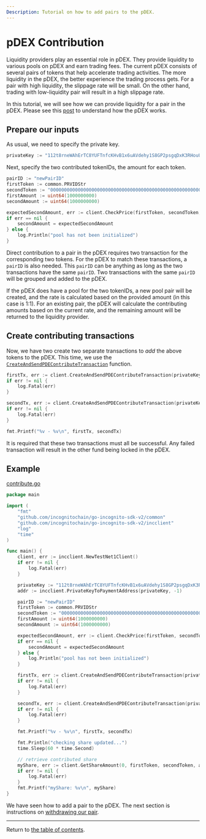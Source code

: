 ```yaml
---
Description: Tutorial on how to add pairs to the pDEX.
---
```

# pDEX Contribution
Liquidity providers play an essential role in pDEX. They provide liquidity to various pools on pDEX and earn trading fees. The current pDEX consists of several pairs of tokens that help accelerate trading activities. The more liquidity in the pDEX, the better experience the trading process gets. For a pair with high liquidity, the slippage rate will be small. On the other hand, trading with low-liquidity pair will result in a high slippage rate.

In this tutorial, we will see how we can provide liquidity for a pair in the pDEX. Please see this [post](https://github.com/incognitochain/incognito-chain/blob/production/specs/pdex.md) to understand how the pDEX works.

## Prepare our inputs
As usual, we need to specify the private key.
```go
privateKey := "112t8rneWAhErTC8YUFTnfcKHvB1x6uAVdehy1S8GP2psgqDxK3RHouUcd69fz88oAL9XuMyQ8mBY5FmmGJdcyrpwXjWBXRpoWwgJXjsxi4j"
```
Next, specify the two contributed tokenIDs, the amount for each token.
```go
pairID := "newPairID"
firstToken := common.PRVIDStr
secondToken := "0000000000000000000000000000000000000000000000000000000000000100"
firstAmount := uint64(1000000000)
secondAmount := uint64(1000000000)

expectedSecondAmount, err := client.CheckPrice(firstToken, secondToken, firstAmount)
if err == nil {
    secondAmount = expectedSecondAmount
} else {
    log.Println("pool has not been initialized")
}
```

Direct contribution to a pair in the pDEX requires two transaction for the corresponding two tokens. For the pDEX to match these transactions, a `pairID` is also needed. This `pairID` can be anything as long as the two transactions have the same `pairID`. Two transactions with the same `pairID` will be grouped and added to the pDEX.

If the pDEX does have a pool for the two tokenIDs, a new pool pair will be created, and the rate is calculated based on the provided amount (in this case is 1:1). For an existing pair, the pDEX will calculate the contributing amounts based on the current rate, and the remaining amount will be returned to the liquidity provider.

## Create contributing transactions
Now, we have two create two separate transactions to *add* the above tokens to the pDEX. This time, we use the [`CreateAndSendPDEContributeTransaction`](../../../incclient/pdex.go) function.
```go
firstTx, err := client.CreateAndSendPDEContributeTransaction(privateKey, pairID, firstToken, firstAmount, 2)
if err != nil {
	log.Fatal(err)
}

secondTx, err := client.CreateAndSendPDEContributeTransaction(privateKey, pairID, secondToken, secondAmount, 2)
if err != nil {
	log.Fatal(err)
}

fmt.Printf("%v - %v\n", firstTx, secondTx)
```

It is required that these two transactions must all be successful. Any failed transaction will result in the other fund being locked in the pDEX.

## Example
[contribute.go](../../code/pdex/contribution/contribute.go)

```go
package main

import (
	"fmt"
	"github.com/incognitochain/go-incognito-sdk-v2/common"
	"github.com/incognitochain/go-incognito-sdk-v2/incclient"
	"log"
	"time"
)

func main() {
	client, err := incclient.NewTestNet1Client()
	if err != nil {
		log.Fatal(err)
	}

	privateKey := "112t8rneWAhErTC8YUFTnfcKHvB1x6uAVdehy1S8GP2psgqDxK3RHouUcd69fz88oAL9XuMyQ8mBY5FmmGJdcyrpwXjWBXRpoWwgJXjsxi4j"
	addr := incclient.PrivateKeyToPaymentAddress(privateKey, -1)

	pairID := "newPairID"
	firstToken := common.PRVIDStr
	secondToken := "0000000000000000000000000000000000000000000000000000000000000100"
	firstAmount := uint64(1000000000)
	secondAmount := uint64(1000000000)

	expectedSecondAmount, err := client.CheckPrice(firstToken, secondToken, firstAmount)
	if err == nil {
		secondAmount = expectedSecondAmount
	} else {
		log.Println("pool has not been initialized")
	}

	firstTx, err := client.CreateAndSendPDEContributeTransaction(privateKey, pairID, firstToken, firstAmount, 2)
	if err != nil {
		log.Fatal(err)
	}

	secondTx, err := client.CreateAndSendPDEContributeTransaction(privateKey, pairID, secondToken, secondAmount, 2)
	if err != nil {
		log.Fatal(err)
	}

	fmt.Printf("%v - %v\n", firstTx, secondTx)

	fmt.Println("checking share updated...")
	time.Sleep(60 * time.Second)

	// retrieve contributed share
	myShare, err := client.GetShareAmount(0, firstToken, secondToken, addr)
	if err != nil {
		log.Fatal(err)
	}
	fmt.Printf("myShare: %v\n", myShare)
}
```

We have seen how to add a pair to the pDEX. The next section is instructions on [withdrawing our pair](withdrawal.md).

---
Return to [the table of contents](../../../README.md).
